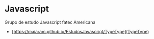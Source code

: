 # Javascript
Grupo de estudo Javascript fatec Americana

* [https://maiaram.github.io/EstudosJavascript/TypeType](TypeType)
